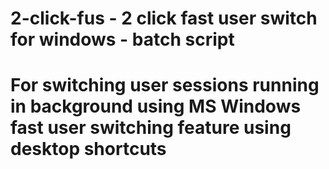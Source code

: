 # 2-click-fus - 2 click fast user switch for windows - batch script
# For switching user sessions running in background using MS Windows fast user switching feature using desktop shortcuts
